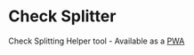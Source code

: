 Check Splitter
==============

Check Splitting Helper tool - Available as a [PWA](https://paulcacheux.github.io/check-splitter)
